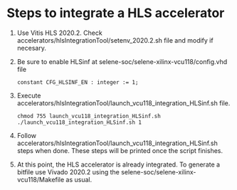 # Steps to integrate a HLS accelerator
1. Use Vitis HLS 2020.2. 
   Check accelerators/hlsIntegrationTool/setenv_2020.2.sh file and modify if necesary.

2. Be sure to enable HLSinf at selene-soc/selene-xilinx-vcu118/config.vhd file
    ```
   constant CFG_HLSINF_EN : integer := 1;
    ```
3. Execute accelerators/hlsIntegrationTool/launch_vcu118_integration_HLSinf.sh file.
    ```
    chmod 755 launch_vcu118_integration_HLSinf.sh
    ./launch_vcu118_integration_HLSinf.sh 1
    ```
4. Follow accelerators/hlsIntegrationTool/launch_vcu118_integration_HLSinf.sh steps when done.
   These steps will be printed once the script finishes.
    
5. At this point, the HLS accelerator is already integrated. To generate a bitfile use Vivado 2020.2 using the selene-soc/selene-xilinx-vcu118/Makefile as usual.
